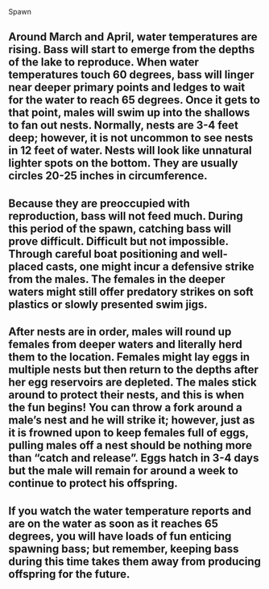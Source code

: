 Spawn
## Around March and April, water temperatures are rising. Bass will start to emerge from the depths of the lake to reproduce. When water temperatures touch 60 degrees, bass will linger near deeper primary points and ledges to wait for the water to reach 65 degrees. Once it gets to that point, males will swim up into the shallows to fan out nests. Normally, nests are 3-4 feet deep; however, it is not uncommon to see nests in 12 feet of water. Nests will look like unnatural lighter spots on the bottom. They are usually circles 20-25 inches in circumference.  
## Because they are preoccupied with reproduction, bass will not feed much. During this period of the spawn, catching bass will prove difficult. Difficult but not impossible. Through careful boat positioning and well-placed casts, one might incur a defensive strike from the males. The females in the deeper waters might still offer predatory strikes on soft plastics or slowly presented swim jigs. 
## After nests are in order, males will round up females from deeper waters and literally herd them to the location. Females might lay eggs in multiple nests but then return to the depths after her egg reservoirs are depleted. The males stick around to protect their nests, and this is when the fun begins! You can throw a fork around a male’s nest and he will strike it; however, just as it is frowned upon to keep females full of eggs, pulling males off a nest should be nothing more than “catch and release”. Eggs hatch in 3-4 days but the male will remain for around a week to continue to protect his offspring. 
## If you watch the water temperature reports and are on the water as soon as it reaches 65 degrees, you will have loads of fun enticing spawning bass; but remember, keeping bass during this time takes them away from producing offspring for the future. 
